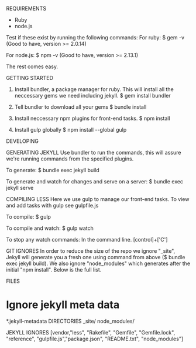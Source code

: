 REQUIREMENTS
  - Ruby
  - node.js

Test if these exist by running the following commands:
  For ruby:
    $ gem -v
    (Good to have, version >= 2.0.14)

  For node.js:
    $ npm -v
    (Good to have, version >= 2.13.1)

The rest comes easy.

GETTING STARTED
  1. Install bundler, a package manager for ruby. This will install all the
  neccessary gems we need including jekyll.
    $ gem install bundler

  2. Tell bundler to download all your gems
    $ bundle install

  3. Install neccessary npm plugins for front-end tasks.
    $ npm install

  4. Install gulp globally
    $ npm install --global gulp

DEVELOPING

  GENERATING JEKYLL
  Use bundler to run the commands, this will assure we're running commands from
  the specified plugins.

  To generate:
  $ bundle exec jekyll build

  To generate and watch for changes and serve on a server:
  $ bundle exec jekyll serve

  COMPILING LESS
  Here we use gulp to manage our front-end tasks. To view and add tasks with
  gulp see gulpfile.js

  To compile:
  $ gulp

  To compile and watch:
  $ gulp watch

  To stop any watch commands:
  In the command line.
  [control]+['C']

GIT IGNORES
  In order to reduce the size of the repo we ignore "_site", Jekyll will
  generate you a fresh one using command from above
  ($ bundle exec jekyll build). We also ignore "node_modules" which generates
  after the initial "npm install". Below is the full list.

  FILES
  # Ignore jekyll meta data
  *.jekyll-metadata
  DIRECTORIES
    _site/
    node_modules/

JEKYLL IGNORES
  [vendor,"less", "Rakefile", "Gemfile", "Gemfile.lock", "reference",
"gulpfile.js","package.json", "README.txt", "node_modules"]
